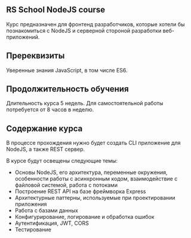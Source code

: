 <!-- НЕ АКТУАЛЬНО -->

## RS School NodeJS course

Курс предназначен для фронтенд разработчиков, которые хотели бы познакомиться с NodeJS и серверной стороной разработки веб-приложений.

## Пререквизиты

Уверенные знания JavaScript, в том числе ES6.

## Продолжительность обучения

Длительность курса 5 недель. Для самостоятельной работы потребуется от 8 часов в неделю.

## Содержание курса

В процессе прохождения нужно будет создать CLI приложение для NodeJS, а также REST сервер.

В курсе будут освещены следующие темы:

- Основы NodeJS, его архитектура, переменные окружения, особенности работы с асинхронным кодом, взаимодействие с файловой системой, работа с потоками
- Построение REST API на базе фреймворка Express
- Архитектурные паттерны, используемые при проектировании приложения
- Работа с базами данных
- Конфигурирование, логирование и обработка ошибок
- Аутентификация, JWT, CORS
- Тестирование
